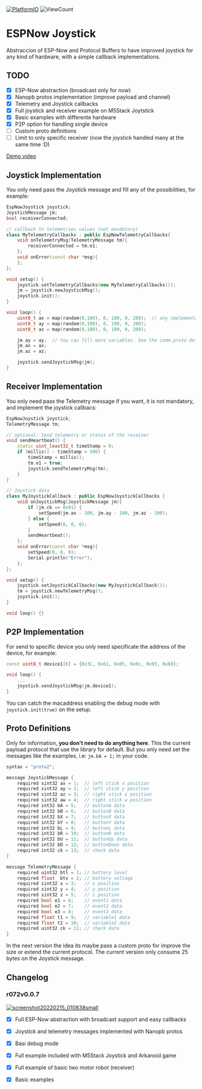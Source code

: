 [![PlatformIO](https://github.com/hpsaturn/espnow-joystick/workflows/PlatformIO/badge.svg)](https://github.com/hpsaturn/espnow-joystick/actions/) ![ViewCount](https://views.whatilearened.today/views/github/hpsaturn/espnow-joystick.svg) 

# ESPNow Joystick 

Abstraccion of ESP-Now and Protocol Buffers to have improved joystick for any kind of hardware, with a simple callback implementations.

## TODO

- [x] ESP-Now abstraction (broadcast only for now)
- [x] Nanopb protos implementation (improve payload and channel)
- [x] Telemetry and Joystick callbacks
- [x] Full joystick and receiver example on M5Stack Joytstick
- [x] Basic examples with differente hardware
- [x] P2P option for handling single device
- [ ] Custom proto definitions
- [ ] Limit to only specific receiver (now the joystick handled many at the same time :D)

[Demo video](https://www.youtube.com/watch?v=pZbMmkq8tUw)

## Joystick Implementation

You only need pass the Joystick message and fill any of the possibilities, for example:

```cpp
EspNowJoystick joystick;
JoystickMessage jm;
bool receiverConnected;

// callback to telemetries values (not mandatory)
class MyTelemetryCallbacks : public EspNowTelemetryCallbacks{
    void onTelemetryMsg(TelemetryMessage tm){
        receiverConnected = tm.e1;
    };
    void onError(const char *msg){
    };
};

void setup() {
    joystick.setTelemetryCallbacks(new MyTelemetryCallbacks());
    jm = joystick.newJoystickMsg();
    joystick.init();
}

void loop() {
    uint8_t ax = map(random(0,100), 0, 100, 0, 200);  // any implementation, SPI, i2c, analog switchs
    uint8_t ay = map(random(0,100), 0, 100, 0, 200);
    uint8_t az = map(random(0,100), 0, 100, 0, 200);

    jm.ay = ay;  // You can fill more variables. See the comm.proto definitions
    jm.ax = ax;
    jm.az = az;

    joystick.sendJoystickMsg(jm);
}

```

## Receiver Implementation

You only need pass the Telemetry message if you want, it is not mandatory, and implement the joystick callbacs:

```cpp
EspNowJoystick joystick;
TelemetryMessage tm;

// optional: Send telemetry or status of the receiver
void sendHeartbeat() {
    static uint_least32_t timeStamp = 0;
    if (millis() - timeStamp > 500) {
        timeStamp = millis();
        tm.e1 = true;
        joystick.sendTelemetryMsg(tm);
    }
}

// Joystick data
class MyJoystickCallback : public EspNowJoystickCallbacks {
    void onJoystickMsg(JoystickMessage jm){
        if (jm.ck == 0x01) {
            setSpeed(jm.ax - 100, jm.ay - 100, jm.az - 100);
        } else {
            setSpeed(0, 0, 0);
        }
        sendHeartbeat();
    };
    void onError(const char *msg){
        setSpeed(0, 0, 0);
        Serial.println("Error");
    };
};

void setup() {
    joystick.setJoystickCallbacks(new MyJoystickCallback());
    tm = joystick.newTelemetryMsg();
    joystick.init();
}

void loop() {}
```

## P2P Implementation 

For send to specific device you only need specificate the address of the device, for example:

```cpp
const uint8_t device1[6] = {0x3C, 0x61, 0x05, 0x0c, 0x93, 0xb8};

void loop() {
    ...
    joystick.sendJoystickMsg(jm,device1); 
}
```
You can catch the macaddress enabling the debug mode with `joystick.init(true)` on the setup.

## Proto Definitions

Only for information, **you don't need to do anything here**. This the current payload protocol that use the library for default. But you only need set the messages like the examples, i.e: `jm.bA = 1;` in your code.

```cpp
syntax = "proto2";

message JoystickMessage {
    required sint32 ax = 1;  // left stick x position
    required sint32 ay = 2;  // left stick y position
    required sint32 az = 3;  // right stick z position
    required sint32 aw = 4;  // right stick w position
    required int32 bA = 5;   // buttonA data
    required int32 bB = 6;   // buttonB data
    required int32 bX = 7;   // buttonX data
    required int32 bY = 8;   // buttonY data
    required int32 bL = 9;   // buttonL data
    required int32 bR = 10;  // buttonR data
    required int32 bU = 11;  // buttonUp data
    required int32 bD = 12;  // buttonDown data
    required int32 ck = 13;  // check data
}

message TelemetryMessage {
    required uint32 btl = 1; // battery level
    required float  btv = 2; // battery voltage
    required sint32 x = 3;   // x position
    required sint32 y = 4;   // y position
    required sint32 z = 5;   // z position
    required bool e1 = 6;    // event1 data
    required bool e2 = 7;    // event2 data
    required bool e3 = 8;    // event3 data
    required float t1 = 9;   // variable1 data
    required float t2 = 10;  // variable2 data
    required uint32 ck = 11; // check data
}
```
In the next version the idea its maybe pass a custom proto for improve the size or extend the current protocol. The current version only consume 25 bytes on the Joystick message.

## Changelog

### r072v0.0.7

[![screenshot20220215_010838small](https://user-images.githubusercontent.com/423856/154026452-cd96ca60-f828-4463-8909-a6da1e114667.jpg)](https://www.youtube.com/watch?v=pZbMmkq8tUw)

- [x] Full ESP-Now abstraction with broadcast support and easy callbacks
- [x] Joystick and telemetry messages implemented with Nanopb protos
- [x] Basi debug mode
- [x] Full example included with M5Stack Joystick and Arkanoid game
- [x] Full example of basic two motor robot (receiver)
- [x] Basic examples   


